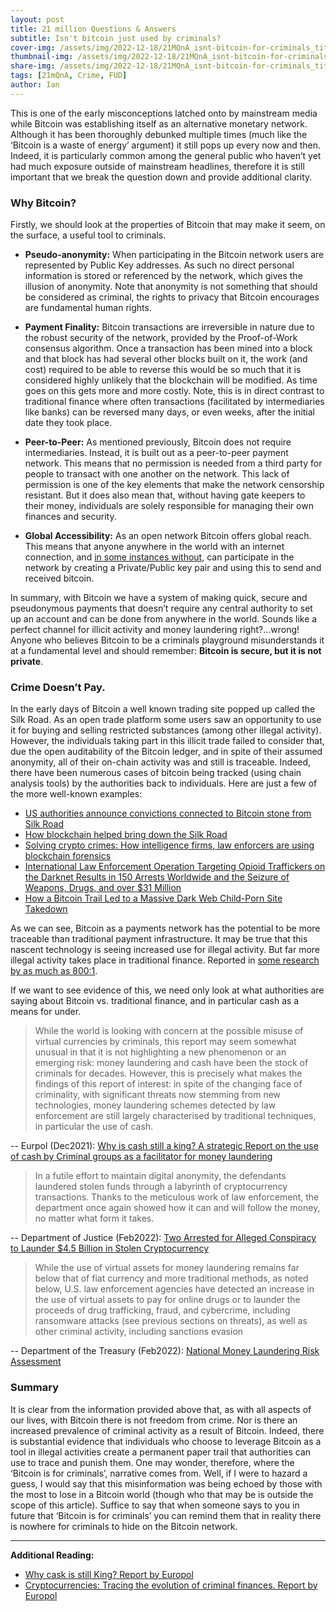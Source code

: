 ```yaml
---
layout: post
title: 21 million Questions & Answers
subtitle: Isn't bitcoin just used by criminals?
cover-img: /assets/img/2022-12-18/21MQnA_isnt-bitcoin-for-criminals_title.png
thumbnail-img: /assets/img/2022-12-18/21MQnA_isnt-bitcoin-for-criminals_title.png
share-img: /assets/img/2022-12-18/21MQnA_isnt-bitcoin-for-criminals_title.png
tags: [21mQnA, Crime, FUD]
author: Ian
---
```


This is one of the early misconceptions latched onto by mainstream media while Bitcoin was establishing itself as an alternative monetary network. Although it has been thoroughly debunked multiple times (much like the ‘Bitcoin is a waste of energy’ argument) it still pops up every now and then. Indeed, it is particularly common among the general public who haven’t yet had much exposure outside of mainstream headlines, therefore it is still important that we break the question down and provide additional clarity.

### Why Bitcoin?
Firstly, we should look at the properties of Bitcoin that may make it seem, on the surface, a useful tool to criminals.

* **Pseudo-anonymity:** When participating in the Bitcoin network users are represented by Public Key addresses. As such no direct personal information is stored or referenced by the network, which gives the illusion of anonymity. Note that anonymity is not something that should be considered as criminal, the rights to privacy that Bitcoin encourages are fundamental human rights.

* **Payment Finality:** Bitcoin transactions are irreversible in nature due to the robust security of the network, provided by the Proof-of-Work consensus algorithm. Once a transaction has been mined into a block and that block has had several other blocks built on it, the work (and cost) required to be able to reverse this would be so much that it is considered highly unlikely that the blockchain will be modified. As time goes on this gets more and more costly. Note, this is in direct contrast to traditional finance where often transactions (facilitated by intermediaries like banks) can be reversed many days, or even weeks, after the initial date they took place.

* **Peer-to-Peer:** As mentioned previously, Bitcoin does not require intermediaries. Instead, it is built out as a peer-to-peer payment network. This means that no permission is needed from a third party for people to transact with one another on the network. This lack of permission is one of the key elements that make the network censorship resistant. But it does also mean that, without having gate keepers to their money, individuals are solely responsible for managing their own finances and security.

* **Global Accessibility:** As an open network Bitcoin offers global reach. This means that anyone anywhere in the world with an internet connection, and [in some instances without](https://thebitcoinmanual.com/articles/bitcoin-doesnt-need-internet/), can participate in the network by creating a Private/Public key pair and using this to send and received bitcoin.

In summary, with Bitcoin we have a system of making quick, secure and pseudonymous payments that doesn’t require any central authority to set up an account and can be done from anywhere in the world. Sounds like a perfect channel for illicit activity and money laundering right?…wrong! Anyone who believes Bitcoin to be a criminals playground misunderstands it at a fundamental level and should remember: **Bitcoin is secure, but it is not private**.

### Crime Doesn’t Pay.
In the early days of Bitcoin a well known trading site popped up called the Silk Road. As an open trade platform some users saw an opportunity to use it for buying and selling restricted substances (among other illegal activity). However, the individuals taking part in this illicit trade failed to consider that, due the open auditability of the Bitcoin ledger, and in spite of their assumed anonymity, all of their on-chain activity was and still is traceable. Indeed, there have been numerous cases of bitcoin being tracked (using chain analysis tools) by the authorities back to individuals. Here are just a few of the more well-known examples:

* [US authorities announce convictions connected to Bitcoin stone from Silk Road](https://cointelegraph.com/news/us-authorities-announce-conviction-connected-to-bitcoin-stolen-from-silk-road)
* [How blockchain helped bring down the Silk Road](https://gcn.com/emerging-tech/2018/05/how-blockchain-helped-bring-down-the-silk-road/300085/)
* [Solving crypto crimes: How intelligence firms, law enforcers are using blockchain forensics](https://www.cnbctv18.com/cryptocurrency/solving-crypto-crimes-how-intelligence-firms-law-enforcers-are-using-blockchain-forensics-12703322.htm)
* [International Law Enforcement Operation Targeting Opioid Traffickers on the Darknet Results in 150 Arrests Worldwide and the Seizure of Weapons, Drugs, and over $31 Million](https://www.justice.gov/opa/pr/international-law-enforcement-operation-targeting-opioid-traffickers-darknet-results-150)
* [How a Bitcoin Trail Led to a Massive Dark Web Child-Porn Site Takedown](https://www.wired.com/story/dark-web-welcome-to-video-takedown-bitcoin/)

As we can see, Bitcoin as a payments network has the potential to be more traceable than traditional payment infrastructure. It may be true that this nascent technology is seeing increased use for illegal activity. But far more illegal activity takes place in traditional finance. Reported in [some research by as much as 800:1](https://messari.io/report/bitcoin-in-the-grand-scheme-of-things). 

If we want to see evidence of this, we need only look at what authorities are saying about Bitcoin vs. traditional finance, and in particular cash as a means for under.

> While the world is looking with concern at the possible misuse of virtual currencies by criminals, this report may seem somewhat unusual in that it is not highlighting a new phenomenon or an emerging risk: money laundering and cash have been the stock of criminals for decades. However, this is precisely what makes the findings of this report of interest: in spite of the changing face of criminality, with significant threats now stemming from new technologies, money laundering schemes detected by law enforcement are still largely characterised by traditional techniques, in particular the use of cash.

-- Eurpol (Dec2021): [Why is cash still a king? A strategic Report on the use of cash by Criminal groups as a facilitator for money laundering]( https://www.europol.europa.eu/publications-events/publications/why-cash-still-king-strategic-report-use-of-cash-criminal-groups-facilitator-for-money-laundering)

> In a futile effort to maintain digital anonymity, the defendants laundered stolen funds through a labyrinth of cryptocurrency transactions. Thanks to the meticulous work of law enforcement, the department once again showed how it can and will follow the money, no matter what form it takes.

-- Department of Justice (Feb2022): [Two Arrested for Alleged Conspiracy to Launder $4.5 Billion in Stolen Cryptocurrency](https://www.justice.gov/opa/pr/two-arrested-alleged-conspiracy-launder-45-billion-stolen-cryptocurrency) 

> While the use of virtual assets for money laundering remains far below that of fiat currency and more traditional methods, as noted below, U.S. law enforcement agencies have detected an increase in the use of virtual assets to pay for online drugs or to launder the proceeds of drug trafficking, fraud, and cybercrime, including ransomware attacks (see previous sections on threats), as well as other criminal activity, including sanctions evasion

-- Department of the Treasury (Feb2022): [National Money Laundering Risk Assessment](https://home.treasury.gov/system/files/136/2022-National-Money-Laundering-Risk-Assessment.pdf) 

### Summary
It is clear from the information provided above that, as with all aspects of our lives, with Bitcoin there is not freedom from crime. Nor is there an increased prevalence of criminal activity as a result of Bitcoin. Indeed, there is substantial evidence that individuals who choose to leverage Bitcoin as a tool in illegal activities create a permanent paper trail that authorities can use to trace and punish them. One may wonder, therefore, where the ‘Bitcoin is for criminals’, narrative comes from. Well, if I were to hazard a guess, I would say that this misinformation was being echoed by those with the most to lose in a Bitcoin world (though who that may be is outside the scope of this article). Suffice to say that when someone says to you in future that ‘Bitcoin is for criminals’ you can remind them that in reality there is nowhere for criminals to hide on the Bitcoin network.

---
**Additional Reading:**<br>
* [Why cask is still King? Report by Europol](https://www.europol.europa.eu/cms/sites/default/files/documents/europolcik%20%281%29.pdf)
* [Cryptocurrencies: Tracing the evolution of criminal finances. Report by Europol](https://www.europol.europa.eu/cms/sites/default/files/documents/Europol%20Spotlight%20-%20Cryptocurrencies%20-%20Tracing%20the%20evolution%20of%20criminal%20finances.pdf) 


